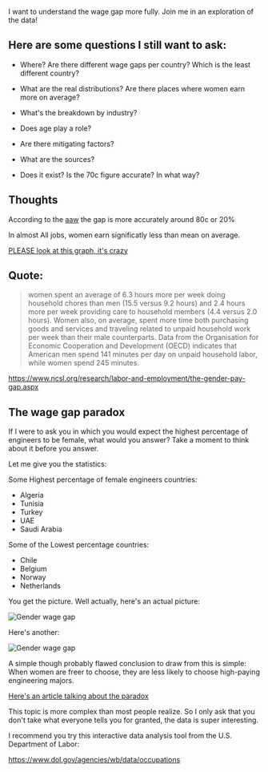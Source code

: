 ---
---

I want to understand the wage gap more fully. Join me in an exploration of the data!
## Here are some questions I still want to ask:

* Where? Are there different wage gaps per country? Which is the least different country?

* What are the real distributions? Are there places where women earn more on average?

* What's the breakdown by industry?

* Does age play a role?

* Are there mitigating factors?

* What are the sources?
  
* Does it exist? Is the 70c figure accurate? In what way?

## Thoughts

According to the [aaw](https://www.aauw.org/app/uploads/2020/02/AAUW-2018-SimpleTruth-nsa.pdf) the gap is more accurately around 80c or 20%

In almost All jobs, women earn significatly less than mean on average. 

[PLEASE look at this graph, it's crazy](https://public.tableau.com/shared/RRBQ2YSTR?:display_count=y&:origin=viz_share_link&:embed=y)


## Quote:
> women spent an average of 6.3 hours more per week doing household chores than men (15.5 versus 9.2 hours) and 2.4 hours more per week providing care to household members (4.4 versus 2.0 hours). Women also, on average, spent more time both purchasing goods and services and traveling related to unpaid household work per week than their male counterparts. Data from the Organisation for Economic Cooperation and Development (OECD) indicates that American men spend 141 minutes per day on unpaid household labor, while women spend 245 minutes. 


https://www.ncsl.org/research/labor-and-employment/the-gender-pay-gap.aspx


## The wage gap paradox

If I were to ask you in which you would expect the highest percentage of engineers to be female, what would you answer? Take a moment to think about it before you answer.

Let me give you the statistics:

Some Highest percentage of female engineers countries:

- Algeria
- Tunisia
- Turkey
- UAE
- Saudi Arabia
  

Some of the Lowest percentage countries:

- Chile
- Belgium
- Norway
- Netherlands

You get the picture. Well actually, here's an actual picture:

![Gender wage gap](https://i.imgur.com/QsD5cX6.png)

Here's another:

![Gender wage gap](https://i.imgur.com/waxh8Yv.png)

A simple though probably flawed conclusion to draw from this is simple: When women are freer to choose, they are less likely to choose high-paying engineering majors.

[Here's an article talking about the paradox](https://journals.sagepub.com/doi/10.1177/0956797617741719)



This topic is more complex than most people realize. So I only ask that you don't take what everyone tells you for granted, the data is super interesting.

I recommend you try this interactive data analysis tool from the U.S. Department of Labor:

https://www.dol.gov/agencies/wb/data/occupations
